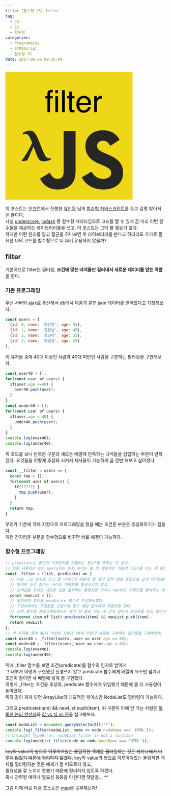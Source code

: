 ```yaml
---
title: (함수형 JS) filter
tag:
  - JS
  - ES
  - 함수형
categories:
  - Programming
  - ECMAScript
  - 함수형 JS
date: 2017-06-26 09:26:04
---
```


![](js-func-02-filter/thumb.png)

이 포스트는 [인프런](https://www.inflearn.com/)에서 진행한 [유인동](https://www.facebook.com/profile.php?id=100011413063178) 님의 [함수형 자바스크립트](https://www.inflearn.com/course/%ED%95%A8%EC%88%98%ED%98%95-%ED%94%84%EB%A1%9C%EA%B7%B8%EB%9E%98%EB%B0%8D/)를 듣고 감명 받아서 쓴 글이다.  
사실 [underscore](http://underscorejs.org/), [lodash](https://lodash.com/) 등 함수형 패러타임으로 코드를 짤 수 있게 끔
미리 이런 함수들을 제공하는 라이브러리들을 쓰고, 이 포스트는 그닥 볼 필요가 없다.  
하지만 이런 원리를 알고 접근을 하다보면 위 라이브러리를 쓴다고 하더라도 추가로 필요한 나의 코드를 함수형으로 더 짜기 유용하지 않을까?  

## filter
기본적으로 filter는 필터링, **조건에 맞는 녀석들만 걸러내서 새로운 데이터를 얻는 역할**을 한다.  

### 기존 프로그래밍
우선 서버와 ajax로 통신해서 db에서 다음과 같은 json 데이터를 얻어왔다고 가정해보자.
```javascript
const users = [
  {id: 0, name: '양간장', age: 55},
  {id: 1, name: '간장냥', age: 45},
  {id: 2, name: '장냥이', age: 35},
  {id: 3, name: '양권성', age: 25}  
];
```

이 유저들 중에 40대 이상인 사람과 40대 미만인 사람을 구분하는 필터링을 구현해보자.
```javascript
const over40 = [];
for(const user of users) {
  if(user.age >=40) {
    over40.push(user);
  }
}
const under40 = [];
for(const user of users) {
  if(user.age < 40) {
    under40.push(user);
  }
}
console.log(over40);
console.log(under40);
```

위 코드를 보니 반복문 구문과 새로운 배열에 만족하는 녀석들을 삽입하는 부분이 반복된다.
요것들을 어떻게 추상화 시켜서 재사용이 가능하게 끔 한번 해보고 싶어졌다.
```javascript
const __filter = users => {
  const tmp = [];
  for(const user of users) {
    if(?????) {
      tmp.push(user);
    }
  }
  return tmp;
}
```

우리가 기존에 객체 지향으로 프로그래밍을 했을 때는 조건문 부분은 추상화하기가 힘들다.  
이런 간지러운 부분을 함수형으로 바꾸면 바로 해결이 가능하다.  

### 함수형 프로그래밍
```javascript
// predicate는 참인지 거짓인지를 판별하는 함수?를 뜻하는 것 같다.
// 또한 사용자만 받는 users라는 인자 보다는 좀 더 범용적인 이름인 list를 쓰는 게 좋다.
const _filter = (list, predicate) => {
  // 나는 그냥 임시로 쓰고 말 녀석이기 때문에 별 생각 없이 tmp 등등으로 쉽게 네이밍을 했다.  
  // 하지만 순수 함수는 사이드 이펙트를 발생시키지 않고,
  // 입력값을 토대로 새로운 값을 출력하는 불변성을 가지니 new라는 키워드를 붙여주는 게 좋다. 
  const newList = [];
  // 필터링의 조건을 predicate 함수로 추상화시켰다.  
  // 구현부에서는 조건문을 신경쓰지 않고 해당 함수에게 위임하면 된다.
  // 또한 함수형 프로그래밍에서는 뭔가 한 줄로 적는 게 간지 같아서 조건문을 논리 연산자로 함축시키고, 중괄호도 다 생략했다.
  for(const item of list) predicate(item) && newList.push(item);
  return newList;
};
// 이 유저들 중에 40대 이상인 사람과 40대 미만인 사람을 구분하는 필터링을 구현해보자.  
const over40 = _filter(users, user => user.age >= 40);
const under40 = _filter(users, user => user.age < 40);
console.log(over40);
console.log(under40);
```

위에 _filter 함수를 보면 조건(predicate)를 함수의 인자로 받아서  
그 내부가 어떻게 구현됐건 신경쓰지 않고 predicate 함수에게 배열의 요소만 넘겨서 조건이 참이면 새 배열에 넣게 끔 구현했다.  
이렇게 _filter는 조건을 추상화, predicate 함수에게 위임했기 때문에 좀 더 사용성이 높아졌다.  
위와 같이 짜게 되면 ArrayLike의 대표적인 케이스인 NodeList도 필터링이 가능하다.  

그리고 
predicate(item) && newList.push(item);
위 구문이 이해 안 가는 사람은 [똑똑한 논리 연산자](/2017/02/13/es-logical-operator/)와 [값 vs 식 vs 문](/2017/06/02/js-007-value-expression-statement/)을 참고해보자.  
  
```javascript
const nodeList = document.querySelectorAll('*');
console.log(_filter(nodeList, node => node.nodeName === 'HTML'));
// Uncaught TypeError: nodeList.filter is not a function
console.log(nodeList.filter(node => node.nodeName === 'HTML'));
```
~~key와 value의 쌍으로 이루어져있는 돌림직한 객체를 필터링하는 것은 세미나에서 다루지 않았기 때문에 정리하지 않겠다.~~
key와 value의 쌍으로 이루어져있는 돌림직한 객체를 필터링하는 것은 예제가 잘 떠오르지 않고,  
필요성을 잘 느끼지 못했기 때문에 정리하지 않도록 하겠다.  
혹시 관련된 예제나 필요성 등등을 아신다면 댓글을... ^^

그럼 이제 바로 다음 포스트인 [map](/2017/06/26/js-func-03-map/)을 공부해보자!  
